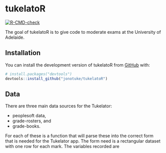 
<!-- README.md is generated from README.Rmd. Please edit that file -->

# tukelatoR

<!-- badges: start -->

[![R-CMD-check](https://github.com/jonotuke/tukelatoR/actions/workflows/R-CMD-check.yaml/badge.svg)](https://github.com/jonotuke/tukelatoR/actions/workflows/R-CMD-check.yaml)
<!-- badges: end -->

The goal of tukelatoR is to give code to moderate exams at the
University of Adelaide.

## Installation

You can install the development version of tukelatoR from
[GitHub](https://github.com/) with:

``` r
# install.packages("devtools")
devtools::install_github("jonotuke/tukelatoR")
```

## Data

There are three main data sources for the Tukelator:

- peoplesoft data,
- grade-rosters, and
- grade-books.

For each of these is a function that will parse these into the correct
form that is needed for the Tukelator app. The form need is a
rectangular dataset with one row for each mark. The variables recorded
are
